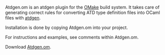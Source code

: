 Atdgen.om is an atdgen plugin for the
[OMake](http://omake.metaprl.org/index.html) build system.
It takes care of generating correct rules for converting ATD
type definition files into OCaml files with
[atdgen](https://mjambon.github.io/atdgen-doc).

Installation is done by copying Atdgen.om into your project.

For instructions and examples, see comments within Atdgen.om.

Download
[Atdgen.om](https://github.com/mjambon/atdgen-omake/raw/master/Atdgen.om).
